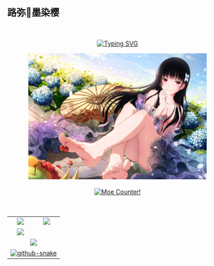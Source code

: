 ## 路弥🌸墨染樱
<!--
**LumiACGN/LumiACGN** is a ✨ _special_ ✨ repository because its `README.md` (this file) appears on your GitHub profile.

Here are some ideas to get you started:

- 🔭 I’m currently working on ...
- 🌱 I’m currently learning ...
- 👯 I’m looking to collaborate on ...
- 🤔 I’m looking for help with ...
- 💬 Ask me about ...
- 📫 How to reach me: ...
- 😄 Pronouns: ...
- ⚡ Fun fact: ...
-->

<div align="center">

  <div>&nbsp;</div>
  <!-- dynamic typing effect 动态打字效果 -->
  
  [![Typing SVG](https://readme-typing-svg.demolab.com?font=Fira+Code&pause=1000&width=435&lines=我知道的最温暖的一个字是爱;两个字是动漫;三个字是二次元&center=true&size=27)](https://git.io/typing-svg)

  <!-- 图片 -->
  <picture>
    <img src="/assets/images/sankarea.jpg" width="408" height="288" />
  </picture>

  <div>&nbsp;</div>

  <div>
    <a href="https://count.getloli.com" target="_blank">
      <img alt="Moe Counter!" src="https://count.getloli.com/@LumiACGN.github?name=LumiACGN.github&theme=booru-yuyuyui&padding=7&offset=0&align=top&scale=1&pixelated=1&darkmode=auto">
    </a>
  </div>
</div>
<div align="center">

  <div>&nbsp;</div>
  <div>&nbsp;</div>

  <table width="100%" align="center">
    <tr>
      <td colspan="3" align="center">
        <a href="https://github.com/anuraghazra/github-readme-stats">
          <picture>
            <source
              srcset="https://github-readme-stats.vercel.app/api?username=LumiACGN&show_icons=true&hide_border=true&count_private=true&include_all_commits=true&number_format=long&bg_color=00000000&theme=dark"
              media="(prefers-color-scheme: dark)" />
            <source
              srcset="https://github-readme-stats.vercel.app/api?username=LumiACGN&show_icons=true&hide_border=true&count_private=true&include_all_commits=true&number_format=long&bg_color=00000000"
              media="(prefers-color-scheme: light), (prefers-color-scheme: no-preference)" />
            <img src="https://github-readme-stats.vercel.app/api?username=LumiACGN&show_icons=true&hide_border=true&count_private=true&include_all_commits=true&number_format=long" height="100%" />
          </picture>
        </a>
      </td>
      <td colspan="3" align="center">
        <a href="https://github.com/denvercoder1/github-readme-streak-stats">
          <picture>
            <source
              srcset="https://github-readme-streak-stats-mirror.vercel.app/?user=LumiACGN&mode=weekly&hide_border=true&background=00000000&theme=dark"
              media="(prefers-color-scheme: dark)" />
            <source
              srcset="https://github-readme-streak-stats-mirror.vercel.app/?user=LumiACGN&mode=weekly&hide_border=true&background=00000000"
              media="(prefers-color-scheme: light), (prefers-color-scheme: no-preference)" />
            <img src="https://github-readme-streak-stats-mirror.vercel.app/?user=LumiACGN&mode=weekly&hide_border=true" height="100%" />
          </picture>
        </a>
      </td>
    </tr>
    <tr>
      <td colspan="3" align="center">
        <a href="https://github.com/anuraghazra/github-readme-stats">
          <picture>
            <source
              srcset="https://github-readme-stats.vercel.app/api/top-langs/?username=LumiACGN&layout=compact&show_icons=true&hide_border=true&count_private=true&include_all_commits=true&number_format=long&bg_color=00000000&theme=dark"
              media="(prefers-color-scheme: dark)" />
            <source
              srcset="https://github-readme-stats.vercel.app/api/top-langs/?username=LumiACGN&layout=compact&show_icons=true&hide_border=true&count_private=true&include_all_commits=true&number_format=long&bg_color=00000000"
              media="(prefers-color-scheme: light), (prefers-color-scheme: no-preference)" />
            <img src="https://github-readme-stats.vercel.app/api/top-langs/?username=LumiACGN&layout=compact&show_icons=true&hide_border=true&count_private=true&include_all_commits=true&number_format=long" height="100%" />
          </picture>
        </a>
      </td>
    </tr>
    <tr>
      <td colspan="6" align="center">
        <a href="https://github.com/ryo-ma/github-profile-trophy">
          <picture>
            <source
              srcset="https://github-profile-trophy.vercel.app/?username=LumiACGN&column=7&row=1&margin-w=8&no-bg=true&no-frame=true&theme=onedark"
              media="(prefers-color-scheme: dark)" />
            <source
              srcset="https://github-profile-trophy.vercel.app/?username=LumiACGN&column=7&row=1&margin-w=8&no-bg=true&no-frame=true"
              media="(prefers-color-scheme: light), (prefers-color-scheme: no-preference)" />
            <img src="https://github-profile-trophy.vercel.app/?username=LumiACGN&column=7&row=1&margin-w=8&no-bg=true&no-frame=true" width="100%" />
          </picture>
        </a>
      </td>
    </tr>
    <tr>
      <td colspan="6" align="center">
        <a href="https://github.com/ryo-ma/github-profile-trophy">
          <picture>
            <source media="(prefers-color-scheme: dark)" srcset="https://cdn.jsdelivr.net/gh/sun0225SUN/sun0225SUN/profile-snake-contrib/github-contribution-grid-snake-dark.svg" />
            <source media="(prefers-color-scheme: light)" srcset="https://cdn.jsdelivr.net/gh/sun0225SUN/sun0225SUN/profile-snake-contrib/github-contribution-grid-snake.svg" />
            <img alt="github-snake" src="https://cdn.jsdelivr.net/gh/sun0225SUN/sun0225SUN/profile-snake-contrib/github-contribution-grid-snake-dark.svg" />
          </picture>
        </a>
      </td>
    </tr>
  </table>
</div>
